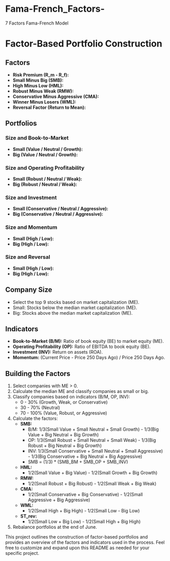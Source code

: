 # Fama-French_Factors-
7 Factors Fama-French Model
# Factor-Based Portfolio Construction

## Factors

- **Risk Premium (R_m - R_f):**
- **Small Minus Big (SMB):**
- **High Minus Low (HML):**
- **Robust Minus Weak (RMW):**
- **Conservative Minus Aggressive (CMA):**
- **Winner Minus Losers (WML):**
- **Reversal Factor (Return to Mean):**

## Portfolios

### Size and Book-to-Market
- **Small (Value / Neutral / Growth):**
- **Big (Value / Neutral / Growth):**

### Size and Operating Profitability
- **Small (Robust / Neutral / Weak):**
- **Big (Robust / Neutral / Weak):**

### Size and Investment
- **Small (Conservative / Neutral / Aggressive):**
- **Big (Conservative / Neutral / Aggressive):**

### Size and Momentum
- **Small (High / Low):**
- **Big (High / Low):**

### Size and Reversal
- **Small (High / Low):**
- **Big (High / Low):**

## Company Size

- Select the top 9 stocks based on market capitalization (ME).
- Small: Stocks below the median market capitalization (ME).
- Big: Stocks above the median market capitalization (ME).

## Indicators

- **Book-to-Market (B/M):** Ratio of book equity (BE) to market equity (ME).
- **Operating Profitability (OP):** Ratio of EBITDA to book equity (BE).
- **Investment (INV):** Return on assets (ROA).
- **Momentum:** (Current Price - Price 250 Days Ago) / Price 250 Days Ago.

## Building the Factors

1. Select companies with ME > 0.
2. Calculate the median ME and classify companies as small or big.
3. Classify companies based on indicators (B/M, OP, INV):
   - 0 - 30% (Growth, Weak, or Conservative)
   - 30 - 70% (Neutral)
   - 70 - 100% (Value, Robust, or Aggressive)
4. Calculate the factors:
   - **SMB:**
     - B/M: 1/3(Small Value + Small Neutral + Small Growth) - 1/3(Big Value + Big Neutral + Big Growth)
     - OP: 1/3(Small Robust + Small Neutral + Small Weak) - 1/3(Big Robust + Big Neutral + Big Growth)
     - INV: 1/3(Small Conservative + Small Neutral + Small Aggressive) - 1/3(Big Conservative + Big Neutral + Big Aggressive)
     - SMB = (1/3) * (SMB_BM + SMB_OP + SMB_INV)
   - **HML:**
     - 1/2(Small Value + Big Value) - 1/2(Small Growth + Big Growth)
   - **RMW:**
     - 1/2(Small Robust + Big Robust) - 1/2(Small Weak + Big Weak)
   - **CMA:**
     - 1/2(Small Conservative + Big Conservative) - 1/2(Small Aggressive + Big Aggressive)
   - **WML:**
     - 1/2(Small High + Big High) - 1/2(Small Low - Big Low)
   - **ST_rev:**
     - 1/2(Small Low + Big Low) - 1/2(Small High + Big High)
5. Rebalance portfolios at the end of June.

This project outlines the construction of factor-based portfolios and provides an overview of the factors and indicators used in the process. Feel free to customize and expand upon this README as needed for your specific project.
